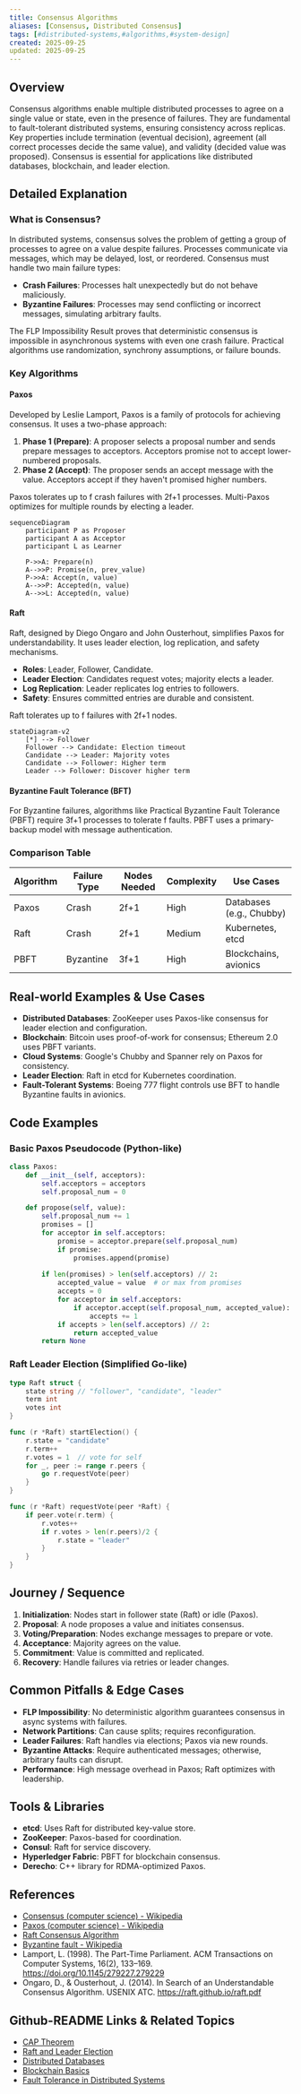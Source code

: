 ```yaml
---
title: Consensus Algorithms
aliases: [Consensus, Distributed Consensus]
tags: [#distributed-systems,#algorithms,#system-design]
created: 2025-09-25
updated: 2025-09-25
---
```


## Overview

Consensus algorithms enable multiple distributed processes to agree on a single value or state, even in the presence of failures. They are fundamental to fault-tolerant distributed systems, ensuring consistency across replicas. Key properties include termination (eventual decision), agreement (all correct processes decide the same value), and validity (decided value was proposed). Consensus is essential for applications like distributed databases, blockchain, and leader election.

## Detailed Explanation

### What is Consensus?

In distributed systems, consensus solves the problem of getting a group of processes to agree on a value despite failures. Processes communicate via messages, which may be delayed, lost, or reordered. Consensus must handle two main failure types:

- **Crash Failures**: Processes halt unexpectedly but do not behave maliciously.
- **Byzantine Failures**: Processes may send conflicting or incorrect messages, simulating arbitrary faults.

The FLP Impossibility Result proves that deterministic consensus is impossible in asynchronous systems with even one crash failure. Practical algorithms use randomization, synchrony assumptions, or failure bounds.

### Key Algorithms

#### Paxos

Developed by Leslie Lamport, Paxos is a family of protocols for achieving consensus. It uses a two-phase approach:

1. **Phase 1 (Prepare)**: A proposer selects a proposal number and sends prepare messages to acceptors. Acceptors promise not to accept lower-numbered proposals.
2. **Phase 2 (Accept)**: The proposer sends an accept message with the value. Acceptors accept if they haven't promised higher numbers.

Paxos tolerates up to f crash failures with 2f+1 processes. Multi-Paxos optimizes for multiple rounds by electing a leader.

```mermaid
sequenceDiagram
    participant P as Proposer
    participant A as Acceptor
    participant L as Learner

    P->>A: Prepare(n)
    A-->>P: Promise(n, prev_value)
    P->>A: Accept(n, value)
    A-->>P: Accepted(n, value)
    A-->>L: Accepted(n, value)
```

#### Raft

Raft, designed by Diego Ongaro and John Ousterhout, simplifies Paxos for understandability. It uses leader election, log replication, and safety mechanisms.

- **Roles**: Leader, Follower, Candidate.
- **Leader Election**: Candidates request votes; majority elects a leader.
- **Log Replication**: Leader replicates log entries to followers.
- **Safety**: Ensures committed entries are durable and consistent.

Raft tolerates up to f failures with 2f+1 nodes.

```mermaid
stateDiagram-v2
    [*] --> Follower
    Follower --> Candidate: Election timeout
    Candidate --> Leader: Majority votes
    Candidate --> Follower: Higher term
    Leader --> Follower: Discover higher term
```

#### Byzantine Fault Tolerance (BFT)

For Byzantine failures, algorithms like Practical Byzantine Fault Tolerance (PBFT) require 3f+1 processes to tolerate f faults. PBFT uses a primary-backup model with message authentication.

### Comparison Table

| Algorithm | Failure Type | Nodes Needed | Complexity | Use Cases |
|-----------|--------------|--------------|------------|-----------|
| Paxos    | Crash        | 2f+1        | High      | Databases (e.g., Chubby) |
| Raft     | Crash        | 2f+1        | Medium    | Kubernetes, etcd |
| PBFT     | Byzantine    | 3f+1        | High      | Blockchains, avionics |

## Real-world Examples & Use Cases

- **Distributed Databases**: ZooKeeper uses Paxos-like consensus for leader election and configuration.
- **Blockchain**: Bitcoin uses proof-of-work for consensus; Ethereum 2.0 uses PBFT variants.
- **Cloud Systems**: Google's Chubby and Spanner rely on Paxos for consistency.
- **Leader Election**: Raft in etcd for Kubernetes coordination.
- **Fault-Tolerant Systems**: Boeing 777 flight controls use BFT to handle Byzantine faults in avionics.

## Code Examples

### Basic Paxos Pseudocode (Python-like)

```python
class Paxos:
    def __init__(self, acceptors):
        self.acceptors = acceptors
        self.proposal_num = 0

    def propose(self, value):
        self.proposal_num += 1
        promises = []
        for acceptor in self.acceptors:
            promise = acceptor.prepare(self.proposal_num)
            if promise:
                promises.append(promise)
        
        if len(promises) > len(self.acceptors) // 2:
            accepted_value = value  # or max from promises
            accepts = 0
            for acceptor in self.acceptors:
                if acceptor.accept(self.proposal_num, accepted_value):
                    accepts += 1
            if accepts > len(self.acceptors) // 2:
                return accepted_value
        return None
```

### Raft Leader Election (Simplified Go-like)

```go
type Raft struct {
    state string // "follower", "candidate", "leader"
    term int
    votes int
}

func (r *Raft) startElection() {
    r.state = "candidate"
    r.term++
    r.votes = 1  // vote for self
    for _, peer := range r.peers {
        go r.requestVote(peer)
    }
}

func (r *Raft) requestVote(peer *Raft) {
    if peer.vote(r.term) {
        r.votes++
        if r.votes > len(r.peers)/2 {
            r.state = "leader"
        }
    }
}
```

## Journey / Sequence

1. **Initialization**: Nodes start in follower state (Raft) or idle (Paxos).
2. **Proposal**: A node proposes a value and initiates consensus.
3. **Voting/Preparation**: Nodes exchange messages to prepare or vote.
4. **Acceptance**: Majority agrees on the value.
5. **Commitment**: Value is committed and replicated.
6. **Recovery**: Handle failures via retries or leader changes.

## Common Pitfalls & Edge Cases

- **FLP Impossibility**: No deterministic algorithm guarantees consensus in async systems with failures.
- **Network Partitions**: Can cause splits; requires reconfiguration.
- **Leader Failures**: Raft handles via elections; Paxos via new rounds.
- **Byzantine Attacks**: Require authenticated messages; otherwise, arbitrary faults can disrupt.
- **Performance**: High message overhead in Paxos; Raft optimizes with leadership.

## Tools & Libraries

- **etcd**: Uses Raft for distributed key-value store.
- **ZooKeeper**: Paxos-based for coordination.
- **Consul**: Raft for service discovery.
- **Hyperledger Fabric**: PBFT for blockchain consensus.
- **Derecho**: C++ library for RDMA-optimized Paxos.

## References

- [Consensus (computer science) - Wikipedia](https://en.wikipedia.org/wiki/Consensus_(computer_science))
- [Paxos (computer science) - Wikipedia](https://en.wikipedia.org/wiki/Paxos_(computer_science))
- [Raft Consensus Algorithm](https://raft.github.io/)
- [Byzantine fault - Wikipedia](https://en.wikipedia.org/wiki/Byzantine_fault)
- Lamport, L. (1998). The Part-Time Parliament. ACM Transactions on Computer Systems, 16(2), 133–169. https://doi.org/10.1145/279227.279229
- Ongaro, D., & Ousterhout, J. (2014). In Search of an Understandable Consensus Algorithm. USENIX ATC. https://raft.github.io/raft.pdf

## Github-README Links & Related Topics

- [CAP Theorem](../cap-theorem-and-distributed-systems/)
- [Raft and Leader Election](../raft-and-leader-election/)
- [Distributed Databases](../database-indexing-strategies/)
- [Blockchain Basics](../blockchain-basics/)
- [Fault Tolerance in Distributed Systems](../fault-tolerance-in-distributed-systems/)
